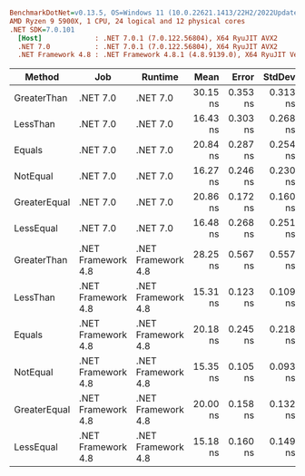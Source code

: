 ``` ini

BenchmarkDotNet=v0.13.5, OS=Windows 11 (10.0.22621.1413/22H2/2022Update/SunValley2)
AMD Ryzen 9 5900X, 1 CPU, 24 logical and 12 physical cores
.NET SDK=7.0.101
  [Host]             : .NET 7.0.1 (7.0.122.56804), X64 RyuJIT AVX2
  .NET 7.0           : .NET 7.0.1 (7.0.122.56804), X64 RyuJIT AVX2
  .NET Framework 4.8 : .NET Framework 4.8.1 (4.8.9139.0), X64 RyuJIT VectorSize=256


```
|       Method |                Job |            Runtime |     Mean |    Error |   StdDev |
|------------- |------------------- |------------------- |---------:|---------:|---------:|
|  GreaterThan |           .NET 7.0 |           .NET 7.0 | 30.15 ns | 0.353 ns | 0.313 ns |
|     LessThan |           .NET 7.0 |           .NET 7.0 | 16.43 ns | 0.303 ns | 0.268 ns |
|       Equals |           .NET 7.0 |           .NET 7.0 | 20.84 ns | 0.287 ns | 0.254 ns |
|     NotEqual |           .NET 7.0 |           .NET 7.0 | 16.27 ns | 0.246 ns | 0.230 ns |
| GreaterEqual |           .NET 7.0 |           .NET 7.0 | 20.86 ns | 0.172 ns | 0.160 ns |
|    LessEqual |           .NET 7.0 |           .NET 7.0 | 16.48 ns | 0.268 ns | 0.251 ns |
|  GreaterThan | .NET Framework 4.8 | .NET Framework 4.8 | 28.25 ns | 0.567 ns | 0.557 ns |
|     LessThan | .NET Framework 4.8 | .NET Framework 4.8 | 15.31 ns | 0.123 ns | 0.109 ns |
|       Equals | .NET Framework 4.8 | .NET Framework 4.8 | 20.18 ns | 0.245 ns | 0.218 ns |
|     NotEqual | .NET Framework 4.8 | .NET Framework 4.8 | 15.35 ns | 0.105 ns | 0.093 ns |
| GreaterEqual | .NET Framework 4.8 | .NET Framework 4.8 | 20.00 ns | 0.158 ns | 0.132 ns |
|    LessEqual | .NET Framework 4.8 | .NET Framework 4.8 | 15.18 ns | 0.160 ns | 0.149 ns |
